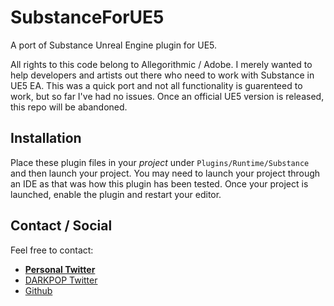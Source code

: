 # SubstanceForUE5
A port of Substance Unreal Engine plugin for UE5. 

All rights to this code belong to Allegorithmic / Adobe. I merely wanted to help developers and artists out there who need to work with Substance in UE5 EA.
This was a quick port and not all functionality is guarenteed to work, but so far I've had no issues. Once an official UE5 version is released, this repo will be abandoned.

## Installation

Place these plugin files in your *project* under ```Plugins/Runtime/Substance``` and then launch your project. You may need to launch your project through an IDE as that was how this plugin has been tested. Once your project is launched, enable the plugin and restart your editor.

## Contact / Social

Feel free to contact: 

* **[Personal Twitter](http://www.twitter.com/Wandows95)** 
* [DARKPOP Twitter](https://twitter.com/darkpop_games)
* [Github](https://github.com/Wandows95)